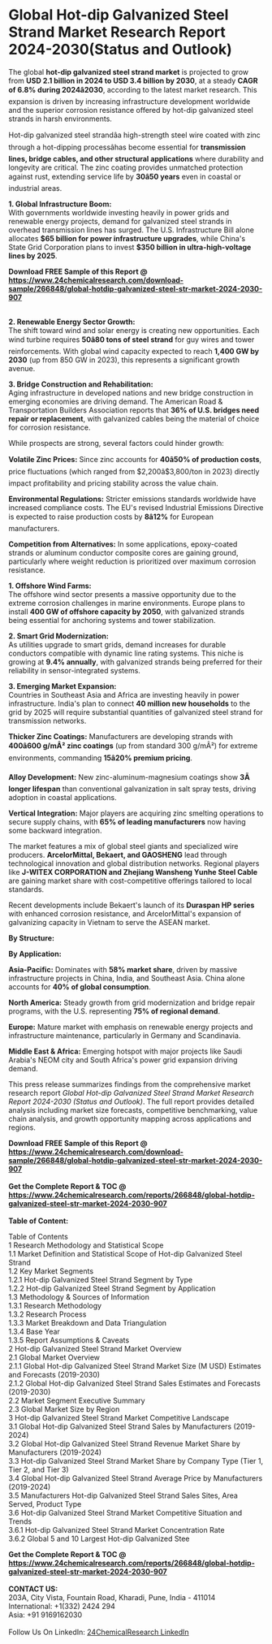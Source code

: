<h1>Global Hot-dip Galvanized Steel Strand Market Research Report 2024-2030(Status and Outlook)</h1><p>The global <strong>hot-dip galvanized steel strand market</strong> is projected to grow from <strong>USD 2.1 billion in 2024 to USD 3.4 billion by 2030</strong>, at a steady <strong>CAGR of 6.8% during 2024â2030</strong>, according to the latest market research. This expansion is driven by increasing infrastructure development worldwide and the superior corrosion resistance offered by hot-dip galvanized steel strands in harsh environments.</p><p>Hot-dip galvanized steel strandâa high-strength steel wire coated with zinc through a hot-dipping processâhas become essential for <strong>transmission lines, bridge cables, and other structural applications</strong> where durability and longevity are critical. The zinc coating provides unmatched protection against rust, extending service life by <strong>30â50 years</strong> even in coastal or industrial areas.</p><p><strong>1. Global Infrastructure Boom:</strong><br>
With governments worldwide investing heavily in power grids and renewable energy projects, demand for galvanized steel strands in overhead transmission lines has surged. The U.S. Infrastructure Bill alone allocates <strong>$65 billion for power infrastructure upgrades</strong>, while China's State Grid Corporation plans to invest <strong>$350 billion in ultra-high-voltage lines by 2025</strong>.</p><div><b>Download FREE Sample of this Report @ 
            <a href="https://www.24chemicalresearch.com/download-sample/266848/global-hotdip-galvanized-steel-str-market-2024-2030-907">
            https://www.24chemicalresearch.com/download-sample/266848/global-hotdip-galvanized-steel-str-market-2024-2030-907</a></b></div><br><p><strong>2. Renewable Energy Sector Growth:</strong><br>
The shift toward wind and solar energy is creating new opportunities. Each wind turbine requires <strong>50â80 tons of steel strand</strong> for guy wires and tower reinforcements. With global wind capacity expected to reach <strong>1,400 GW by 2030</strong> (up from 850 GW in 2023), this represents a significant growth avenue.</p><p><strong>3. Bridge Construction and Rehabilitation:</strong><br>
Aging infrastructure in developed nations and new bridge construction in emerging economies are driving demand. The American Road &amp; Transportation Builders Association reports that <strong>36% of U.S. bridges need repair or replacement</strong>, with galvanized cables being the material of choice for corrosion resistance.</p><p>While prospects are strong, several factors could hinder growth:</p><p><strong>Volatile Zinc Prices:</strong> Since zinc accounts for <strong>40â50% of production costs</strong>, price fluctuations (which ranged from $2,200â$3,800/ton in 2023) directly impact profitability and pricing stability across the value chain.</p><p><strong>Environmental Regulations:</strong> Stricter emissions standards worldwide have increased compliance costs. The EU's revised Industrial Emissions Directive is expected to raise production costs by <strong>8â12%</strong> for European manufacturers.</p><p><strong>Competition from Alternatives:</strong> In some applications, epoxy-coated strands or aluminum conductor composite cores are gaining ground, particularly where weight reduction is prioritized over maximum corrosion resistance.</p><p><strong>1. Offshore Wind Farms:</strong><br>
The offshore wind sector presents a massive opportunity due to the extreme corrosion challenges in marine environments. Europe plans to install <strong>400 GW of offshore capacity by 2050</strong>, with galvanized strands being essential for anchoring systems and tower stabilization.</p><p><strong>2. Smart Grid Modernization:</strong><br>
As utilities upgrade to smart grids, demand increases for durable conductors compatible with dynamic line rating systems. This niche is growing at <strong>9.4% annually</strong>, with galvanized strands being preferred for their reliability in sensor-integrated systems.</p><p><strong>3. Emerging Market Expansion:</strong><br>
Countries in Southeast Asia and Africa are investing heavily in power infrastructure. India's plan to connect <strong>40 million new households</strong> to the grid by 2025 will require substantial quantities of galvanized steel strand for transmission networks.</p><p><strong>Thicker Zinc Coatings:</strong> Manufacturers are developing strands with <strong>400â600 g/mÂ² zinc coatings</strong> (up from standard 300 g/mÂ²) for extreme environments, commanding <strong>15â20% premium pricing</strong>.</p><p><strong>Alloy Development:</strong> New zinc-aluminum-magnesium coatings show <strong>3Ã longer lifespan</strong> than conventional galvanization in salt spray tests, driving adoption in coastal applications.</p><p><strong>Vertical Integration:</strong> Major players are acquiring zinc smelting operations to secure supply chains, with <strong>65% of leading manufacturers</strong> now having some backward integration.</p><p>The market features a mix of global steel giants and specialized wire producers. <strong>ArcelorMittal, Bekaert, and GAOSHENG</strong> lead through technological innovation and global distribution networks. Regional players like <strong>J-WITEX CORPORATION and Zhejiang Wansheng Yunhe Steel Cable</strong> are gaining market share with cost-competitive offerings tailored to local standards.</p><p>Recent developments include Bekaert's launch of its <strong>Duraspan HP series</strong> with enhanced corrosion resistance, and ArcelorMittal's expansion of galvanizing capacity in Vietnam to serve the ASEAN market.</p><p><strong>By Structure:</strong></p><p><strong>By Application:</strong></p><p><strong>Asia-Pacific:</strong> Dominates with <strong>58% market share</strong>, driven by massive infrastructure projects in China, India, and Southeast Asia. China alone accounts for <strong>40% of global consumption</strong>.</p><p><strong>North America:</strong> Steady growth from grid modernization and bridge repair programs, with the U.S. representing <strong>75% of regional demand</strong>.</p><p><strong>Europe:</strong> Mature market with emphasis on renewable energy projects and infrastructure maintenance, particularly in Germany and Scandinavia.</p><p><strong>Middle East &amp; Africa:</strong> Emerging hotspot with major projects like Saudi Arabia's NEOM city and South Africa's power grid expansion driving demand.</p><p>This press release summarizes findings from the comprehensive market research report <em>Global Hot-dip Galvanized Steel Strand Market Research Report 2024-2030 (Status and Outlook)</em>. The full report provides detailed analysis including market size forecasts, competitive benchmarking, value chain analysis, and growth opportunity mapping across applications and regions.</p><div><b>Download FREE Sample of this Report @ 
            <a href="https://www.24chemicalresearch.com/download-sample/266848/global-hotdip-galvanized-steel-str-market-2024-2030-907">
            https://www.24chemicalresearch.com/download-sample/266848/global-hotdip-galvanized-steel-str-market-2024-2030-907</a></b></div><br><div><b>Get the Complete Report & TOC @ 
            <a href="https://www.24chemicalresearch.com/reports/266848/global-hotdip-galvanized-steel-str-market-2024-2030-907">
            https://www.24chemicalresearch.com/reports/266848/global-hotdip-galvanized-steel-str-market-2024-2030-907</a></b></div><br>
            <b>Table of Content:</b><p>Table of Contents<br />
1 Research Methodology and Statistical Scope<br />
1.1 Market Definition and Statistical Scope of Hot-dip Galvanized Steel Strand<br />
1.2 Key Market Segments<br />
1.2.1 Hot-dip Galvanized Steel Strand Segment by Type<br />
1.2.2 Hot-dip Galvanized Steel Strand Segment by Application<br />
1.3 Methodology & Sources of Information<br />
1.3.1 Research Methodology<br />
1.3.2 Research Process<br />
1.3.3 Market Breakdown and Data Triangulation<br />
1.3.4 Base Year<br />
1.3.5 Report Assumptions & Caveats<br />
2 Hot-dip Galvanized Steel Strand Market Overview<br />
2.1 Global Market Overview<br />
2.1.1 Global Hot-dip Galvanized Steel Strand Market Size (M USD) Estimates and Forecasts (2019-2030)<br />
2.1.2 Global Hot-dip Galvanized Steel Strand Sales Estimates and Forecasts (2019-2030)<br />
2.2 Market Segment Executive Summary<br />
2.3 Global Market Size by Region<br />
3 Hot-dip Galvanized Steel Strand Market Competitive Landscape<br />
3.1 Global Hot-dip Galvanized Steel Strand Sales by Manufacturers (2019-2024)<br />
3.2 Global Hot-dip Galvanized Steel Strand Revenue Market Share by Manufacturers (2019-2024)<br />
3.3 Hot-dip Galvanized Steel Strand Market Share by Company Type (Tier 1, Tier 2, and Tier 3)<br />
3.4 Global Hot-dip Galvanized Steel Strand Average Price by Manufacturers (2019-2024)<br />
3.5 Manufacturers Hot-dip Galvanized Steel Strand Sales Sites, Area Served, Product Type<br />
3.6 Hot-dip Galvanized Steel Strand Market Competitive Situation and Trends<br />
3.6.1 Hot-dip Galvanized Steel Strand Market Concentration Rate<br />
3.6.2 Global 5 and 10 Largest Hot-dip Galvanized Stee</p><div><b>Get the Complete Report & TOC @ 
            <a href="https://www.24chemicalresearch.com/reports/266848/global-hotdip-galvanized-steel-str-market-2024-2030-907">
            https://www.24chemicalresearch.com/reports/266848/global-hotdip-galvanized-steel-str-market-2024-2030-907</a></b></div><br><b>CONTACT US:</b><br>
            203A, City Vista, Fountain Road, Kharadi, Pune, India - 411014<br>
            International: +1(332) 2424 294<br>
            Asia: +91 9169162030 <br><br>
            Follow Us On LinkedIn: <a href="https://www.linkedin.com/company/24chemicalresearch/">24ChemicalResearch LinkedIn</a>
